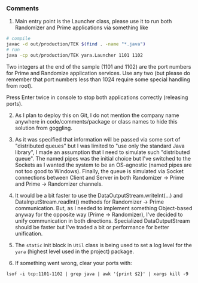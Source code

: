 ### Comments

1. Main entry point is the Launcher class, please use it to run both Randomizer and Prime applications via something like
```bash
# compile
javac -d out/production/TEK $(find . -name "*.java")
# run
java -cp out/production/TEK yara.Launcher 1101 1102
```
Two integers at the end of the sample (1101 and 1102) are the port numbers for Prime and Randomize application services. Use any two (but please do remember that port numbers less than 1024 require some special handling from root).

Press Enter twice in console to stop both applications correctly (releasing ports).

2. As I plan to deploy this on Git, I do not mention the company name anywhere in code/comments/package or class names to hide this solution from goggling.

3. As it was specified that information will be passed via some sort of "distributed queues" but I was limited to "use only the standard Java library", I made an assumption that I need to simulate such "distributed queue". The named pipes was the initial choice but I've switched to the Sockets as I wanted the system to be an OS-agnostic (named pipes are not too good to Windows). Finally, the queue is simulated via Socket connections between Client and Server in both Randomizer -> Prime and Prime -> Randomizer channels.

4. It would be a bit faster to use the DataOutputStream.writeInt(...) and DataInputStream.readInt() methods for Randomizer -> Prime communication. But, as I needed to implement something Object-based anyway for the opposite way (Prime -> Randomizer), I've decided to unify communication in both directions. Specialized DataOutputStream should be faster but I've traded a bit or performance for better unification.

5. The `static` init block in `Util` class is being used to set a log level for the `yara` (highest level used in the project) package.

6. If something went wrong, clear your ports with:
```
lsof -i tcp:1101-1102 | grep java | awk '{print $2}' | xargs kill -9
```
